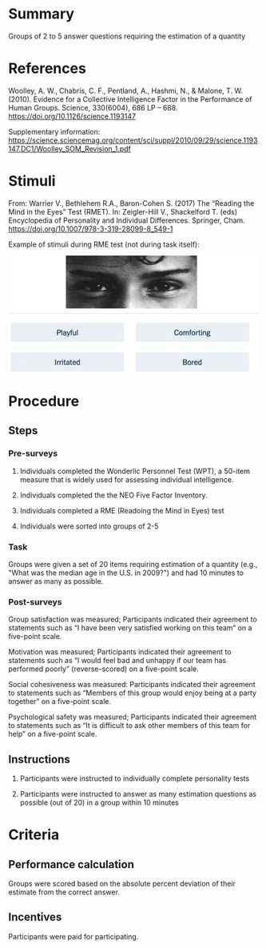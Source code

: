 # Summary

Groups of 2 to 5 answer questions requiring the estimation of a quantity 

# References

Woolley, A. W., Chabris, C. F., Pentland, A., Hashmi, N., & Malone, T. W. (2010). Evidence for a Collective Intelligence Factor in the Performance of Human Groups. Science, 330(6004), 686 LP – 688. https://doi.org/10.1126/science.1193147

Supplementary information: https://science.sciencemag.org/content/sci/suppl/2010/09/29/science.1193147.DC1/Woolley_SOM_Revision_1.pdf

# Stimuli
From: Warrier V., Bethlehem R.A., Baron-Cohen S. (2017) The “Reading the Mind in the Eyes” Test (RMET). In: Zeigler-Hill V., Shackelford T. (eds) Encyclopedia of Personality and Individual Differences. Springer, Cham. https://doi.org/10.1007/978-3-319-28099-8_549-1

Example of stimuli during RME test (not during task itself): 

![RME Test Question](/images/rme_test.gif)

# Procedure
## Steps
### Pre-surveys

1. Individuals completed the Wonderlic Personnel Test (WPT), a 50-item measure that is widely used for assessing individual intelligence.

2. Individuals completed the the NEO Five Factor Inventory. 

3. Individuals completed a RME (Readoing the Mind in Eyes) test

4. Individuals were sorted into groups of 2-5

### Task

Groups were given a set of 20 items requiring estimation of a quantity (e.g., "What was the median age in the U.S. in 2009?") and had 10 minutes to answer as many as possible. 

### Post-surveys

Group satisfaction was measured; Participants indicated their agreement to statements such as “I have been
very satisfied working on this team” on a five-point scale.

Motivation was measured; Participants indicated their agreement to statements such as “I would feel bad and
unhappy if our team has performed poorly” (reverse-scored) on a five-point scale.

Social cohesiveness was measured: Participants indicated their agreement to statements such as “Members of this group would
enjoy being at a party together” on a five-point scale. 

Psychological safety was measured; Participants indicated their agreement to statements such as “It is difficult to
ask other members of this team for help” on a five-point scale.


## Instructions

1. Participants were instructed to individually complete personality tests

2. Participants were instructed to answer as many estimation questions as possible (out of 20) in a group within 10 minutes

# Criteria
## Performance calculation

Groups were scored based on the absolute percent deviation of their estimate from the correct answer.  

## Incentives

Participants were paid for participating.
